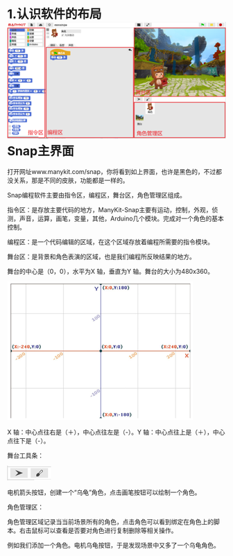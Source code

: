 # 1.认识软件的布局![](/assets/snap1.png)Snap主界面

打开网址www.manykit.com/snap，你将看到如上界面，也许是黑色的，不过都没关系，那是不同的皮肤，功能都是一样的。

Snap编程软件主要由指令区，编程区，舞台区，角色管理区组成。

指令区：是存放主要代码的地方，ManyKit-Snap主要有运动，控制，外观，侦测，声音，运算，画笔，变量，其他，Arduino几个模块。完成对一个角色的基本控制。

编程区：是一个代码编辑的区域，在这个区域存放着编程所需要的指令模块。

舞台区：是背景和角色表演的区域，也是我们编程所反映结果的地方。

舞台的中心是（0，0），水平为X 轴，垂直为Y 轴。舞台的大小为480x360。

![](/assets/stage.png)

X 轴：中心点往右是（＋），中心点往左是（-）。Y 轴：中心点往上是（＋），中心点往下是（-）。

舞台工具条：

![](/assets/添加角色工具栏.png)

电机箭头按钮，创建一个“乌龟”角色，点击画笔按钮可以绘制一个角色。

角色管理区：

角色管理区域记录当当前场景所有的角色，点击角色可以看到绑定在角色上的脚本。右击鼠标可以查看是否要对角色进行复制删除等相关操作。

例如我们添加一个角色。电机乌龟按钮，于是发现场景中又多了一个乌龟角色。

